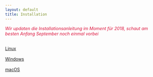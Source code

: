 ```yaml
---
layout: default
title: Installation
---
```


<span style="color: crimson;"><em>Wir updaten die Installationsanleitung im Moment für 2018, schaut am besten Anfang September noch einmal vorbei</em></span>

<div class="row">
  <div class="col-md-4">
    <a class="btn btn-outline-dark btn-block" href="/install/linux.html" role="button">
      <i class="fa fa-5x fa-linux" aria-hidden="true"></i><br>
      Linux
    </a>
  </div>
  <div class="col-md-4">
    <a class="btn btn-outline-dark btn-block" href="/install/windows.html" role="button">
      <i class="fa fa-5x fa-windows" aria-hidden="true"></i><br>
      Windows
    </a>
  </div>
  <div class="col-md-4">
    <a class="btn btn-outline-dark btn-block" href="/install/macos.html" role="button">
      <i class="fa fa-5x fa-apple" aria-hidden="true"></i><br>
      macOS
    </a>
  </div>
</div>
